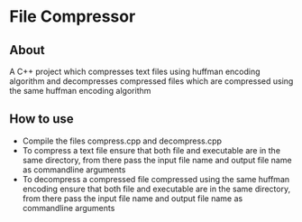 # File Compressor

## About
A C++ project which compresses text files using huffman encoding algorithm and decompresses compressed files which are compressed using the same huffman encoding algorithm

## How to use
- Compile the files compress.cpp and decompress.cpp
- To compress a text file ensure that both file and executable are in the same directory, from there pass the input file name and output file name as commandline arguments
- To decompress a compressed file compressed using the same huffman encoding ensure that both file and executable are in the same directory, from there pass the input file name and output file name as commandline arguments